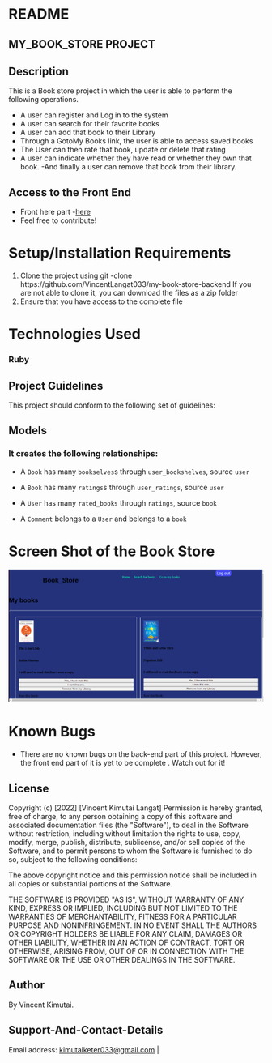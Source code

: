 # README

## MY_BOOK_STORE PROJECT

## Description
This is a Book store project in which the user is able to perform the following operations.
- A user can register and Log in to the system
- A user can search for their favorite books
- A user can add that book to their Library
- Through a GotoMy Books link, the user is able to access saved books
- The User can then rate that book, update or delete that rating
- A user can indicate whether they have read or whether they own that book.
-And finally a user can remove that book from their library.


## Access to the Front End
- Front here part -[here](https://github.com/VincentLangat033/my-book-store-frontend)
 - Feel free to contribute!



<h1> Setup/Installation Requirements </h1>
<ol>
<li>Clone the project using git -clone https://github.com/VincentLangat033/my-book-store-backend  If you are not able to clone it, you can download the files as a zip folder</li>


 <li> Ensure that you have access to the complete file</li>

</ol>
<h1> Technologies Used</h1>

### Ruby

## Project Guidelines
This  project should conform to the following set of guidelines:

## Models
### It creates the following relationships:

- A `Book` has many `bookselves`s through `user_bookshelves`, source `user`
- A `Book` has many `ratings`s through `user_ratings`, source `user`

- A `User` has many `rated_books` through `ratings`, source `book`


- A `Comment` belongs to a `User` and belongs to a `book`

# Screen Shot of the Book Store
![image](book-store1.png)


# Known Bugs
- There are no known bugs on the back-end part of this project. However, the front end part of it is yet to be complete . Watch out for it!

## License
Copyright (c) [2022] [Vincent Kimutai Langat] Permission is hereby granted, free of charge, to any person obtaining a copy of this software and associated documentation files (the "Software"), to deal in the Software without restriction, including without limitation the rights to use, copy, modify, merge, publish, distribute, sublicense, and/or sell copies of the Software, and to permit persons to whom the Software is furnished to do so, subject to the following conditions:

The above copyright notice and this permission notice shall be included in all copies or substantial portions of the Software.

THE SOFTWARE IS PROVIDED "AS IS", WITHOUT WARRANTY OF ANY KIND, EXPRESS OR IMPLIED, INCLUDING BUT NOT LIMITED TO THE WARRANTIES OF MERCHANTABILITY, FITNESS FOR A PARTICULAR PURPOSE AND NONINFRINGEMENT. IN NO EVENT SHALL THE AUTHORS OR COPYRIGHT HOLDERS BE LIABLE FOR ANY CLAIM, DAMAGES OR OTHER LIABILITY, WHETHER IN AN ACTION OF CONTRACT, TORT OR OTHERWISE, ARISING FROM, OUT OF OR IN CONNECTION WITH THE SOFTWARE OR THE USE OR OTHER DEALINGS IN THE SOFTWARE.

## Author
By Vincent Kimutai.

## Support-And-Contact-Details
Email address: kimutaiketer033@gmail.com | 